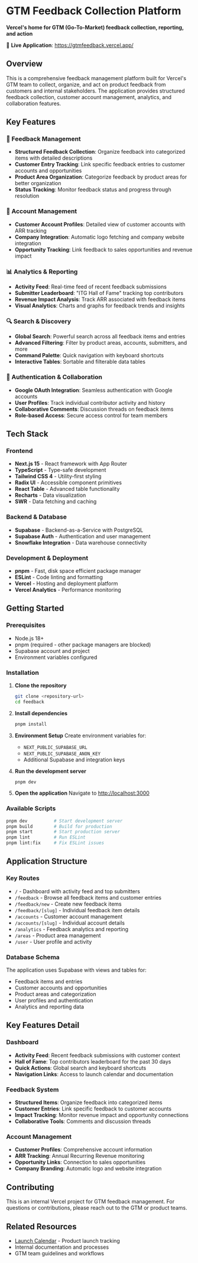 # GTM Feedback Collection Platform

**Vercel's home for GTM (Go-To-Market) feedback collection, reporting, and action**

🔗 **Live Application**: https://gtmfeedback.vercel.app/

## Overview

This is a comprehensive feedback management platform built for Vercel's GTM team to collect, organize, and act on product feedback from customers and internal stakeholders. The application provides structured feedback collection, customer account management, analytics, and collaboration features.

## Key Features

### 📝 Feedback Management
- **Structured Feedback Collection**: Organize feedback into categorized items with detailed descriptions
- **Customer Entry Tracking**: Link specific feedback entries to customer accounts and opportunities
- **Product Area Organization**: Categorize feedback by product areas for better organization
- **Status Tracking**: Monitor feedback status and progress through resolution

### 👥 Account Management
- **Customer Account Profiles**: Detailed view of customer accounts with ARR tracking
- **Company Integration**: Automatic logo fetching and company website integration
- **Opportunity Tracking**: Link feedback to sales opportunities and revenue impact

### 📊 Analytics & Reporting
- **Activity Feed**: Real-time feed of recent feedback submissions
- **Submitter Leaderboard**: "ITG Hall of Fame" tracking top contributors
- **Revenue Impact Analysis**: Track ARR associated with feedback items
- **Visual Analytics**: Charts and graphs for feedback trends and insights

### 🔍 Search & Discovery
- **Global Search**: Powerful search across all feedback items and entries
- **Advanced Filtering**: Filter by product areas, accounts, submitters, and more
- **Command Palette**: Quick navigation with keyboard shortcuts
- **Interactive Tables**: Sortable and filterable data tables

### 🔐 Authentication & Collaboration
- **Google OAuth Integration**: Seamless authentication with Google accounts
- **User Profiles**: Track individual contributor activity and history
- **Collaborative Comments**: Discussion threads on feedback items
- **Role-based Access**: Secure access control for team members

## Tech Stack

### Frontend
- **Next.js 15** - React framework with App Router
- **TypeScript** - Type-safe development
- **Tailwind CSS 4** - Utility-first styling
- **Radix UI** - Accessible component primitives
- **React Table** - Advanced table functionality
- **Recharts** - Data visualization
- **SWR** - Data fetching and caching

### Backend & Database
- **Supabase** - Backend-as-a-Service with PostgreSQL
- **Supabase Auth** - Authentication and user management
- **Snowflake Integration** - Data warehouse connectivity

### Development & Deployment
- **pnpm** - Fast, disk space efficient package manager
- **ESLint** - Code linting and formatting
- **Vercel** - Hosting and deployment platform
- **Vercel Analytics** - Performance monitoring

## Getting Started

### Prerequisites
- Node.js 18+ 
- pnpm (required - other package managers are blocked)
- Supabase account and project
- Environment variables configured

### Installation

1. **Clone the repository**
   ```bash
   git clone <repository-url>
   cd feedback
   ```

2. **Install dependencies**
   ```bash
   pnpm install
   ```

3. **Environment Setup**
   Create environment variables for:
   - `NEXT_PUBLIC_SUPABASE_URL`
   - `NEXT_PUBLIC_SUPABASE_ANON_KEY`
   - Additional Supabase and integration keys

4. **Run the development server**
   ```bash
   pnpm dev
   ```

5. **Open the application**
   Navigate to [http://localhost:3000](http://localhost:3000)

### Available Scripts

```bash
pnpm dev          # Start development server
pnpm build        # Build for production
pnpm start        # Start production server
pnpm lint         # Run ESLint
pnpm lint:fix     # Fix ESLint issues
```

## Application Structure

### Key Routes
- `/` - Dashboard with activity feed and top submitters
- `/feedback` - Browse all feedback items and customer entries
- `/feedback/new` - Create new feedback items
- `/feedback/[slug]` - Individual feedback item details
- `/accounts` - Customer account management
- `/accounts/[slug]` - Individual account details
- `/analytics` - Feedback analytics and reporting
- `/areas` - Product area management
- `/user` - User profile and activity

### Database Schema
The application uses Supabase with views and tables for:
- Feedback items and entries
- Customer accounts and opportunities
- Product areas and categorization
- User profiles and authentication
- Analytics and reporting data

## Key Features Detail

### Dashboard
- **Activity Feed**: Recent feedback submissions with customer context
- **Hall of Fame**: Top contributors leaderboard for the past 30 days
- **Quick Actions**: Global search and keyboard shortcuts
- **Navigation Links**: Access to launch calendar and documentation

### Feedback System
- **Structured Items**: Organize feedback into categorized items
- **Customer Entries**: Link specific feedback to customer accounts
- **Impact Tracking**: Monitor revenue impact and opportunity connections
- **Collaborative Tools**: Comments and discussion threads

### Account Management
- **Customer Profiles**: Comprehensive account information
- **ARR Tracking**: Annual Recurring Revenue monitoring
- **Opportunity Links**: Connection to sales opportunities
- **Company Branding**: Automatic logo and website integration

## Contributing

This is an internal Vercel project for GTM feedback management. For questions or contributions, please reach out to the GTM or product teams.

## Related Resources

- [Launch Calendar](https://www.notion.so/vercel/Launch-Calendar-4b4542b694974f269bb81b3ccc99e009) - Product launch tracking
- Internal documentation and processes
- GTM team guidelines and workflows